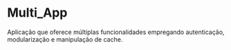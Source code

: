# Multi_App
Aplicação que oferece múltiplas funcionalidades empregando autenticação, modularização e manipulação de cache. 
